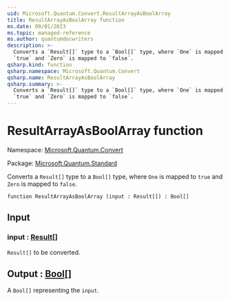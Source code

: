 ```yaml
---
uid: Microsoft.Quantum.Convert.ResultArrayAsBoolArray
title: ResultArrayAsBoolArray function
ms.date: 09/01/2023
ms.topic: managed-reference
ms.author: quantumdocwriters
description: >-
  Converts a `Result[]` type to a `Bool[]` type, where `One` is mapped to
  `true` and `Zero` is mapped to `false`.
qsharp.kind: function
qsharp.namespace: Microsoft.Quantum.Convert
qsharp.name: ResultArrayAsBoolArray
qsharp.summary: >-
  Converts a `Result[]` type to a `Bool[]` type, where `One` is mapped to
  `true` and `Zero` is mapped to `false`.
---
```


# ResultArrayAsBoolArray function

Namespace: [Microsoft.Quantum.Convert](xref:Microsoft.Quantum.Convert)

Package: [Microsoft.Quantum.Standard](https://nuget.org/packages/Microsoft.Quantum.Standard)


Converts a `Result[]` type to a `Bool[]` type, where `One` is mapped to`true` and `Zero` is mapped to `false`.

```qsharp
function ResultArrayAsBoolArray (input : Result[]) : Bool[]
```


## Input

### input : [Result](xref:microsoft.quantum.qsharp.valueliterals#result-literal)[]

`Result[]` to be converted.



## Output : [Bool](xref:microsoft.quantum.qsharp.valueliterals#bool-literals)[]

A `Bool[]` representing the `input`.
